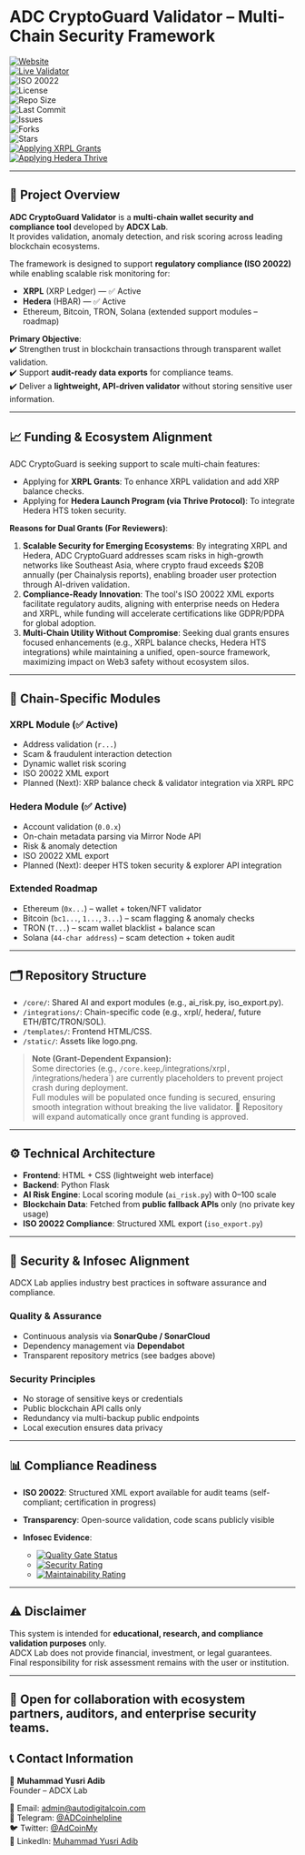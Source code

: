 # ADC CryptoGuard Validator – Multi-Chain Security Framework

[![Website](https://img.shields.io/badge/Website-AutoDigitalCoin.com-blue?logo=google-chrome)](https://autodigitalcoin.com)  
[![Live Validator](https://img.shields.io/badge/Validator-LIVE-green?logo=vercel)](https://adcoin-validator-ai.onrender.com)  
![ISO 20022](https://img.shields.io/badge/ISO%2020022-Compliant-blueviolet)  
![License](https://img.shields.io/badge/License-BY--NC--ND%204.0-lightgrey)  
![Repo Size](https://img.shields.io/github/repo-size/ADCoinX/adcoin-validator-ai)  
![Last Commit](https://img.shields.io/github/last-commit/ADCoinX/adcoin-validator-ai)  
![Issues](https://img.shields.io/github/issues/ADCoinX/adcoin-validator-ai)  
![Forks](https://img.shields.io/github/forks/ADCoinX/adcoin-validator-ai?style=social)  
![Stars](https://img.shields.io/github/stars/ADCoinX/adcoin-validator-ai?style=social)  
[![Applying XRPL Grants](https://img.shields.io/badge/Applying-XRPL%20Grants-blue)](https://xrpl.org/grants)  
[![Applying Hedera Thrive](https://img.shields.io/badge/Applying-Hedera%20Thrive-green)](https://thrivehedera.com)  

---

## 📌 Project Overview

**ADC CryptoGuard Validator** is a **multi-chain wallet security and compliance tool** developed by **ADCX Lab**.  
It provides validation, anomaly detection, and risk scoring across leading blockchain ecosystems.  

The framework is designed to support **regulatory compliance (ISO 20022)** while enabling scalable risk monitoring for:  
- **XRPL** (XRP Ledger) — ✅ Active  
- **Hedera** (HBAR) — ✅ Active  
- Ethereum, Bitcoin, TRON, Solana (extended support modules – roadmap)  

**Primary Objective**:  
✔️ Strengthen trust in blockchain transactions through transparent wallet validation.  
✔️ Support **audit-ready data exports** for compliance teams.  
✔️ Deliver a **lightweight, API-driven validator** without storing sensitive user information.  

---

## 📈 Funding & Ecosystem Alignment

ADC CryptoGuard is seeking support to scale multi-chain features:  
- Applying for **XRPL Grants**: To enhance XRPL validation and add XRP balance checks.  
- Applying for **Hedera Launch Program (via Thrive Protocol)**: To integrate Hedera HTS token security.  

**Reasons for Dual Grants (For Reviewers)**:  
1. **Scalable Security for Emerging Ecosystems**: By integrating XRPL and Hedera, ADC CryptoGuard addresses scam risks in high-growth networks like Southeast Asia, where crypto fraud exceeds $20B annually (per Chainalysis reports), enabling broader user protection through AI-driven validation.  
2. **Compliance-Ready Innovation**: The tool's ISO 20022 XML exports facilitate regulatory audits, aligning with enterprise needs on Hedera and XRPL, while funding will accelerate certifications like GDPR/PDPA for global adoption.  
3. **Multi-Chain Utility Without Compromise**: Seeking dual grants ensures focused enhancements (e.g., XRPL balance checks, Hedera HTS integrations) while maintaining a unified, open-source framework, maximizing impact on Web3 safety without ecosystem silos.  

---

## 🔎 Chain-Specific Modules

### XRPL Module (✅ Active)
- Address validation (`r...`)  
- Scam & fraudulent interaction detection  
- Dynamic wallet risk scoring  
- ISO 20022 XML export  
- Planned (Next): XRP balance check & validator integration via XRPL RPC  

### Hedera Module (✅ Active)
- Account validation (`0.0.x`)  
- On-chain metadata parsing via Mirror Node API  
- Risk & anomaly detection  
- ISO 20022 XML export  
- Planned (Next): deeper HTS token security & explorer API integration  

### Extended Roadmap
- Ethereum (`0x...`) – wallet + token/NFT validator  
- Bitcoin (`bc1...`, `1...`, `3...`) – scam flagging & anomaly checks  
- TRON (`T...`) – scam wallet blacklist + balance scan  
- Solana (`44-char address`) – scam detection + token audit  

---

## 🗂️ Repository Structure

- `/core/`: Shared AI and export modules (e.g., ai_risk.py, iso_export.py).  
- `/integrations/`: Chain-specific code (e.g., xrpl/, hedera/, future ETH/BTC/TRON/SOL).  
- `/templates/`: Frontend HTML/CSS.  
- `/static/`: Assets like logo.png.  

> **Note (Grant-Dependent Expansion):**  
> Some directories (e.g., `/core.keep`,/integrations/xrpl`, `/integrations/hedera`) are currently placeholders to prevent project crash during deployment.  
> Full modules will be populated once funding is secured, ensuring smooth integration without breaking the live validator.
> 🚀 Repository will expand automatically once grant funding is approved.   
---

## ⚙️ Technical Architecture

- **Frontend**: HTML + CSS (lightweight web interface)  
- **Backend**: Python Flask  
- **AI Risk Engine**: Local scoring module (`ai_risk.py`) with 0–100 scale  
- **Blockchain Data**: Fetched from **public fallback APIs** only (no private key usage)  
- **ISO 20022 Compliance**: Structured XML export (`iso_export.py`)  

---

## 🔐 Security & Infosec Alignment

ADCX Lab applies industry best practices in software assurance and compliance.  

### Quality & Assurance
- Continuous analysis via **SonarQube / SonarCloud**  
- Dependency management via **Dependabot**  
- Transparent repository metrics (see badges above)  

### Security Principles
- No storage of sensitive keys or credentials  
- Public blockchain API calls only  
- Redundancy via multi-backup public endpoints  
- Local execution ensures data privacy  

---

## 📊 Compliance Readiness

- **ISO 20022**: Structured XML export available for audit teams (self-compliant; certification in progress)  
- **Transparency**: Open-source validation, code scans publicly visible  
- **Infosec Evidence**:
  
  - [![Quality Gate Status](https://sonarcloud.io/api/project_badges/measure?project=ADCoinX_adcoin-validator-ai&metric=alert_status)](https://sonarcloud.io/summary/new_code?id=ADCoinX_adcoin-validator-ai)
  - [![Security Rating](https://sonarcloud.io/api/project_badges/measure?project=ADCoinX_adcoin-validator-ai&metric=security_rating)](https://sonarcloud.io/summary/new_code?id=ADCoinX_adcoin-validator-ai)  
  - [![Maintainability Rating](https://sonarcloud.io/api/project_badges/measure?project=ADCoinX_adcoin-validator-ai&metric=sqale_rating)](https://sonarcloud.io/summary/new_code?id=ADCoinX_adcoin-validator-ai)  
 
---

## ⚠️ Disclaimer

This system is intended for **educational, research, and compliance validation purposes** only.  
ADCX Lab does not provide financial, investment, or legal guarantees.  
Final responsibility for risk assessment remains with the user or institution.  

---
🤝 Open for collaboration with ecosystem partners, auditors, and enterprise security teams.  
---

## 📞 Contact Information

👤 **Muhammad Yusri Adib**  
Founder – ADCX Lab  

📩 Email: admin@autodigitalcoin.com  
💬 Telegram: [@ADCoinhelpline](https://t.me/ADCoinhelpline)  
🐦 Twitter: [@AdCoinMy](https://twitter.com/AdCoinMy)  
🔗 LinkedIn: [Muhammad Yusri Adib](https://www.linkedin.com/in/muhammad-yusri-adib)  

